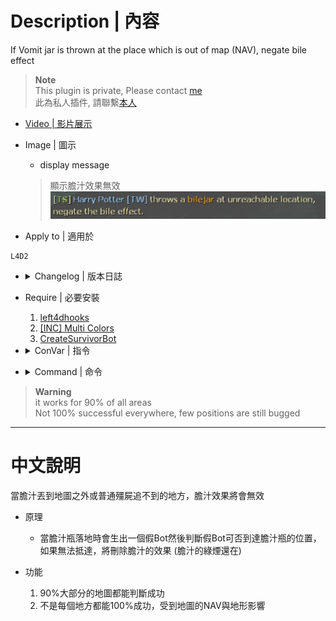 # Description | 內容
If Vomit jar is thrown at the place which is out of map (NAV), negate bile effect

> __Note__ <br/>
This plugin is private, Please contact [me](https://github.com/fbef0102/Game-Private_Plugin#私人插件列表-private-plugins-list)<br/>
此為私人插件, 請聯繫[本人](https://github.com/fbef0102/Game-Private_Plugin#私人插件列表-private-plugins-list)

* [Video | 影片展示](https://youtu.be/JeqWmsOiqJY)

* Image | 圖示
	* display message
    > 顯示膽汁效果無效
	<br/>![l4d2_bile_out_nav_negate_createbot_1](image/l4d2_bile_out_nav_negate_createbot_1.jpg)

* Apply to | 適用於
```
L4D2
```

* <details><summary>Changelog | 版本日誌</summary>

	* v1.0
	    * Original Request by 壹梦
</details>

* Require | 必要安裝
	1. [left4dhooks](https://forums.alliedmods.net/showthread.php?t=321696)
	2. [[INC] Multi Colors](https://forums.alliedmods.net/showthread.php?t=247770)
	3. [CreateSurvivorBot](https://forums.alliedmods.net/showpost.php?p=2729883&postcount=16)

* <details><summary>ConVar | 指令</summary>

	* cfg/sourcemod/l4d2_bile_out_nav_negate.cfg
	```php
    // Enable/Disable the plugin.
    l4d2_bile_out_nav_negate_enable "1"
	```
</details>

* <details><summary>Command | 命令</summary>

	None
</details>

> __Warning__ <br/>
it works for 90% of all areas<br/>
Not 100% successful everywhere, few positions are still bugged

- - - -
# 中文說明
當膽汁丟到地圖之外或普通殭屍追不到的地方，膽汁效果將會無效

* 原理
    * 當膽汁瓶落地時會生出一個假Bot然後判斷假Bot可否到達膽汁瓶的位置，如果無法抵達，將刪除膽汁的效果 (膽汁的綠煙還在)

* 功能
	1. 90%大部分的地圖都能判斷成功
    2. 不是每個地方都能100%成功，受到地圖的NAV與地形影響


